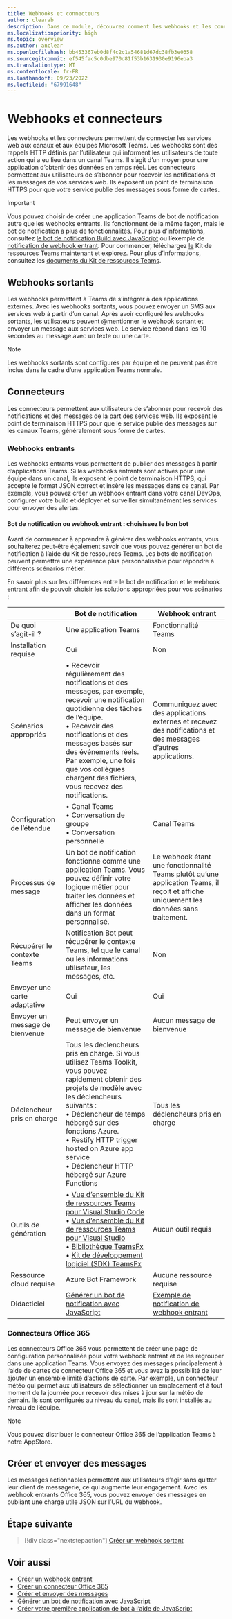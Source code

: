 ```yaml
---
title: Webhooks et connecteurs
author: clearab
description: Dans ce module, découvrez comment les webhooks et les connecteurs peuvent connecter vos services web à un client Teams.
ms.localizationpriority: high
ms.topic: overview
ms.author: anclear
ms.openlocfilehash: bb453367eb0d8f4c2c1a54681d67dc38fb3e0358
ms.sourcegitcommit: ef545fac5c0dbe970d81f53b1631930e9196eba3
ms.translationtype: MT
ms.contentlocale: fr-FR
ms.lasthandoff: 09/23/2022
ms.locfileid: "67991648"
---
```

# <a name="webhooks-and-connectors"></a>Webhooks et connecteurs

Les webhooks et les connecteurs permettent de connecter les services web aux canaux et aux équipes Microsoft Teams. Les webhooks sont des rappels HTTP définis par l’utilisateur qui informent les utilisateurs de toute action qui a eu lieu dans un canal Teams. Il s’agit d’un moyen pour une application d’obtenir des données en temps réel. Les connecteurs permettent aux utilisateurs de s’abonner pour recevoir les notifications et les messages de vos services web. Ils exposent un point de terminaison HTTPS pour que votre service publie des messages sous forme de cartes.

> [!IMPORTANT]
> Vous pouvez choisir de créer une application Teams de bot de notification autre que les webhooks entrants. Ils fonctionnent de la même façon, mais le bot de notification a plus de fonctionnalités. Pour plus d’informations, consultez [le bot de notification Build avec JavaScript](../sbs-gs-notificationbot.yml) ou l’exemple de [notification de webhook entrant](https://github.com/OfficeDev/TeamsFx-Samples/tree/dev/incoming-webhook-notification). Pour commencer, téléchargez [le](https://marketplace.visualstudio.com/items?itemName=TeamsDevApp.ms-teams-vscode-extension) Kit de ressources Teams maintenant et explorez. Pour plus d’informations, consultez les [documents du Kit de ressources Teams](../toolkit/teams-toolkit-fundamentals.md).

## <a name="outgoing-webhooks"></a>Webhooks sortants

Les webhooks permettent à Teams de s’intégrer à des applications externes. Avec les webhooks sortants, vous pouvez envoyer un SMS aux services web à partir d’un canal. Après avoir configuré les webhooks sortants, les utilisateurs peuvent @mentionner le webhook sortant et envoyer un message aux services web. Le service répond dans les 10 secondes au message avec un texte ou une carte.

> [!NOTE]
> Les webhooks sortants sont configurés par équipe et ne peuvent pas être inclus dans le cadre d’une application Teams normale.

## <a name="connectors"></a>Connecteurs

Les connecteurs permettent aux utilisateurs de s’abonner pour recevoir des notifications et des messages de la part des services web. Ils exposent le point de terminaison HTTPS pour que le service publie des messages sur les canaux Teams, généralement sous forme de cartes.

### <a name="incoming-webhooks"></a>Webhooks entrants

Les webhooks entrants vous permettent de publier des messages à partir d’applications Teams. Si les webhooks entrants sont activés pour une équipe dans un canal, ils exposent le point de terminaison HTTPS, qui accepte le format JSON correct et insère les messages dans ce canal. Par exemple, vous pouvez créer un webhook entrant dans votre canal DevOps, configurer votre build et déployer et surveiller simultanément les services pour envoyer des alertes.

#### <a name="notification-bot-or-incoming-webhook---choose-the-right-one"></a>Bot de notification ou webhook entrant : choisissez le bon bot

Avant de commencer à apprendre à générer des webhooks entrants, vous souhaiterez peut-être également savoir que vous pouvez générer un bot de notification à l’aide du Kit de ressources Teams. Les bots de notification peuvent permettre une expérience plus personnalisable pour répondre à différents scénarios métier.

En savoir plus sur les différences entre le bot de notification et le webhook entrant afin de pouvoir choisir les solutions appropriées pour vos scénarios :

| &nbsp; | Bot de notification |  Webhook entrant |
| --- | --- | --- |
| De quoi s’agit-il ? | Une application Teams | Fonctionnalité Teams |
| Installation requise | Oui | Non |
| Scénarios appropriés | • Recevoir régulièrement des notifications et des messages, par exemple, recevoir une notification quotidienne des tâches de l’équipe. <br>  • Recevoir des notifications et des messages basés sur des événements réels. Par exemple, une fois que vos collègues chargent des fichiers, vous recevez des notifications. | Communiquez avec des applications externes et recevez des notifications et des messages d’autres applications. |
| Configuration de l’étendue | • Canal Teams <br> • Conversation de groupe <br> • Conversation personnelle | Canal Teams |
| Processus de message | Un bot de notification fonctionne comme une application Teams. Vous pouvez définir votre logique métier pour traiter les données et afficher les données dans un format personnalisé. | Le webhook étant une fonctionnalité Teams plutôt qu’une application Teams, il reçoit et affiche uniquement les données sans traitement. |
| Récupérer le contexte Teams | Notification Bot peut récupérer le contexte Teams, tel que le canal ou les informations utilisateur, les messages, etc. | Non |
| Envoyer une carte adaptative | Oui | Oui |
| Envoyer un message de bienvenue | Peut envoyer un message de bienvenue | Aucun message de bienvenue |
| Déclencheur pris en charge | Tous les déclencheurs pris en charge. Si vous utilisez Teams Toolkit, vous pouvez rapidement obtenir des projets de modèle avec les déclencheurs suivants : <br> • Déclencheur de temps hébergé sur des fonctions Azure. <br> • Restify HTTP trigger hosted on Azure app service <br> • Déclencheur HTTP hébergé sur Azure Functions | Tous les déclencheurs pris en charge |
| Outils de génération | • [Vue d’ensemble du Kit de ressources Teams pour Visual Studio Code](../toolkit/teams-toolkit-fundamentals.md) <br> • [Vue d’ensemble du Kit de ressources Teams pour Visual Studio](../toolkit/teams-toolkit-fundamentals.md) <br> • [Bibliothèque TeamsFx](../toolkit/TeamsFx-CLI.md) <br> • [Kit de développement logiciel (SDK) TeamsFx](../toolkit/TeamsFx-SDK.md) | Aucun outil requis |
| Ressource cloud requise | Azure Bot Framework | Aucune ressource requise |
| Didacticiel | [Générer un bot de notification avec JavaScript](../sbs-gs-notificationbot.yml) | [Exemple de notification de webhook entrant](https://github.com/OfficeDev/TeamsFx-Samples/tree/dev/incoming-webhook-notification) |

### <a name="office-365-connectors"></a>Connecteurs Office 365

Les connecteurs Office 365 vous permettent de créer une page de configuration personnalisée pour votre webhook entrant et de les regrouper dans une application Teams. Vous envoyez des messages principalement à l’aide de cartes de connecteur Office 365 et vous avez la possibilité de leur ajouter un ensemble limité d’actions de carte. Par exemple, un connecteur météo qui permet aux utilisateurs de sélectionner un emplacement et à tout moment de la journée pour recevoir des mises à jour sur la météo de demain. Ils sont configurés au niveau du canal, mais ils sont installés au niveau de l’équipe.

> [!NOTE]
> Vous pouvez distribuer le connecteur Office 365 de l’application Teams à notre AppStore.

## <a name="create-and-send-messages"></a>Créer et envoyer des messages

Les messages actionnables permettent aux utilisateurs d’agir sans quitter leur client de messagerie, ce qui augmente leur engagement. Avec les webhook entrants Office 365, vous pouvez envoyer des messages en publiant une charge utile JSON sur l’URL du webhook.

## <a name="next-step"></a>Étape suivante

> [!div class="nextstepaction"]
> [Créer un webhook sortant](~/webhooks-and-connectors/how-to/add-outgoing-webhook.md)

## <a name="see-also"></a>Voir aussi

* [Créer un webhook entrant](~/webhooks-and-connectors/how-to/add-incoming-webhook.md)
* [Créer un connecteur Office 365](~/webhooks-and-connectors/how-to/connectors-creating.md)
* [Créer et envoyer des messages](~/webhooks-and-connectors/how-to/connectors-using.md)
* [Générer un bot de notification avec JavaScript](../sbs-gs-notificationbot.yml)
* [Créer votre première application de bot à l’aide de JavaScript](../sbs-gs-bot.yml)

